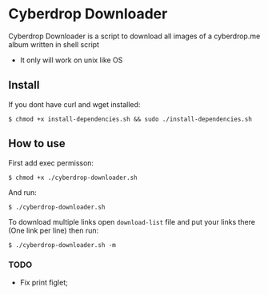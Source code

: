# Cyberdrop Downloader

Cyberdrop Downloader is a script to download all images of a cyberdrop.me album written in shell script
- It only will work on unix like OS

## Install

If you dont have curl and wget installed:
```
$ chmod +x install-dependencies.sh && sudo ./install-dependencies.sh
```

## How to use

First add exec permisson:
```
$ chmod +x ./cyberdrop-downloader.sh
```
And run:
```
$ ./cyberdrop-downloader.sh
```
To download multiple links open `download-list` file and put your links there (One link per line) then run:
```
$ ./cyberdrop-downloader.sh -m
```

### TODO

- Fix print figlet;
